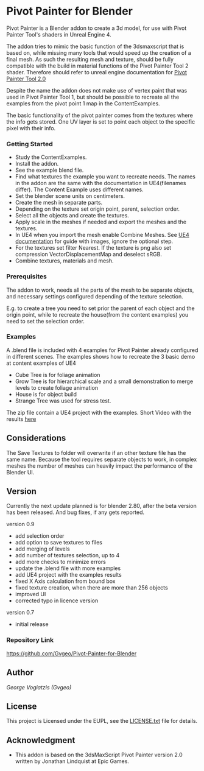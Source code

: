 # Pivot Painter for Blender

Pivot Painter is a Blender addon to create a 3d model, for use with Pivot Painter Tool's shaders in Unreal Engine 4.

The addon tries to mimic the basic function of the 3dsmaxscript that is based on, while missing many tools that would speed up the creation of a final mesh. As such the resulting mesh and texture, should be fully compatible with the build in material functions of the Pivot Painter Tool 2 shader. Therefore should refer to unreal engine documentation for [Pivot Painter Tool 2.0](https://docs.unrealengine.com/en-us/Engine/Content/Tools/PivotPainter)

Despite the name the addon does not make use of vertex paint that was used in Pivot Painter Tool 1, but should be possible to recreate all the examples from the pivot point 1 map in the ContentExamples.

The basic functionality of the pivot painter comes from the textures where the info gets stored. One UV layer is set to point each object to the specific pixel with their info.

### Getting Started

* Study the ContentExamples.
* Install the addon.
* See the example blend file.
* Find what textures the example you want to recreate needs. The names in the addon are the same with the documentation in UE4(filenames differ). The Content Example uses different names.
* Set the blender scene units on centimeters.
* Create the mesh in separate parts.
* Depending on the texture set origin point, parent, selection order.
* Select all the objects and create the textures.
* Apply scale in the meshes if needed and export the meshes and the textures.
* In UE4 when you import the mesh enable Combine Meshes. See [UE4 documentation](https://docs.unrealengine.com/en-US/Engine/Content/Tools/PivotPainter/PivotPainter2#importingassets) for guide with images, ignore the optional step.
* For the textures set filter Nearest. If the texture is png also set compression VectorDisplacementMap and deselect sRGB.
* Combine textures, materials and mesh.

### Prerequisites

The addon to work, needs all the parts of the mesh to be separate objects, and necessary settings configured depending of the texture selection.

E.g. to create a tree you need to set prior the parent of each object and the origin point,  while to recreate the house(from the content examples) you need to set the selection order.

### Examples

A .blend file is included with 4 examples for Pivot Painter already configured in different scenes.
The examples shows how to recreate the 3 basic demo at content examples of UE4

* Cube Tree is for foliage animation
* Grow Tree is for hierarchical scale and a small demonstration to merge levels to create foliage animation
* House is for object build
* Strange Tree was used for stress test.

The zip file contain a UE4 project with the examples.
Short Video with the results [here](https://youtu.be/63wU-zAbpNM)

## Considerations
The Save Textures to folder will overwrite if an other texture file has the same name.
Because the tool requires separate objects to work, in complex meshes the number of meshes can heavily impact the performance of the Blender UI.

## Version
Currently the next update planned is for blender 2.80, after the beta version has been released. And bug fixes, if any gets reported.

version 0.9
- add selection order
- add option to save textures to files
- add merging of levels
- add number of textures selection, up to 4
- add more checks to minimize errors 
- update the .blend file with more examples
- add UE4 project with the examples results
- fixed X Axis calculation from bound box
- fixed texture creation, when there are more than 256 objects
- improved UI
- corrected typo in licence version

version 0.7
- initial release

### Repository Link
https://github.com/Gvgeo/Pivot-Painter-for-Blender

## Author

 *George Vogiatzis (Gvgeo)*

## License

This project is Licensed under the EUPL, see the [LICENSE.txt](LICENSE.txt) file for details.

## Acknowledgment

* This addon is based on the 3dsMaxScript Pivot Painter version 2.0 written by Jonathan Lindquist at Epic Games.

